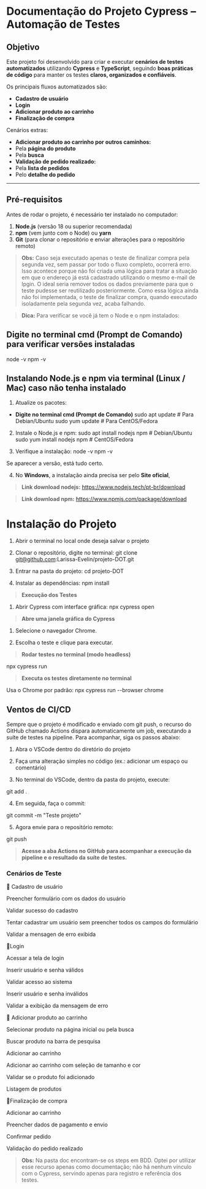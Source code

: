 #  Documentação do Projeto Cypress – Automação de Testes

##  Objetivo
Este projeto foi desenvolvido para criar e executar **cenários de testes automatizados** utilizando **Cypress** e **TypeScript**, seguindo **boas práticas de código** para manter os testes **claros, organizados e confiáveis**.

Os principais fluxos automatizados são:

-  **Cadastro de usuário**
-  **Login**
-  **Adicionar produto ao carrinho**
-  **Finalização de compra**

Cenários extras:

-  **Adicionar produto ao carrinho por outros caminhos:**
  - Pela **página do produto**
  - Pela **busca**
-  **Validação de pedido realizado:**
  - Pela **lista de pedidos**
  - Pelo **detalhe do pedido**

---

##  Pré-requisitos
Antes de rodar o projeto, é necessário ter instalado no computador:

1. **Node.js** (versão 18 ou superior recomendada)
2. **npm** (vem junto com o Node) ou **yarn**
3. **Git** (para clonar o repositório e enviar alterações para o repositório remoto)
> **Obs:** Caso seja executado apenas o teste de finalizar compra pela segunda vez, sem passar por todo o fluxo completo, ocorrerá erro.
Isso acontece porque não foi criada uma lógica para tratar a situação em que o endereço já está cadastrado utilizando o mesmo e-mail de lpgin.
O ideal seria remover todos os dados previamente para que o teste pudesse ser reutilizado posteriormente.
Como essa lógica ainda não foi implementada, o teste de finalizar compra, quando executado isoladamente pela segunda vez, acaba falhando.

> **Dica:** Para verificar se você já tem o Node e o npm instalados:

##  Digite no terminal cmd (Prompt de Comando) para verificar versões instaladas

node -v
npm -v

##  Instalando Node.js e npm via terminal (Linux / Mac) caso não tenha instalado

1. Atualize os pacotes:
- **Digite no terminal cmd (Prompt de Comando)**
sudo apt update        # Para Debian/Ubuntu
sudo yum update        # Para CentOS/Fedora

2. Instale o Node.js e npm:
sudo apt install nodejs npm        # Debian/Ubuntu
sudo yum install nodejs npm        # CentOS/Fedora

3. Verifique a instalação:
node -v
npm -v

Se aparecer a versão, está tudo certo.

4. No **Windows**, a instalação ainda precisa ser pelo **Site oficial**, 

> **Link download nodejs:** https://www.nodejs.tech/pt-br/download

> **Link download npm:** https://www.npmjs.com/package/download

# Instalação do Projeto

1. Abrir o terminal no local onde deseja salvar o projeto

2. Clonar o repositório, digite no terminal:
git clone git@github.com:Larissa-Evelin/projeto-DOT.git

3. Entrar na pasta do projeto:
cd projeto-DOT

4. Instalar as dependências:
npm install

> **Execução dos Testes**

1. Abrir Cypress com interface gráfica:
npx cypress open


> **Abre uma janela gráfica do Cypress**

1. Selecione o navegador Chrome.

2. Escolha o teste e clique para executar.

>  **Rodar testes no terminal (modo headless)**

npx cypress run

> **Executa os testes diretamente no terminal**

Usa o Chrome por padrão: npx cypress run --browser chrome

## Ventos de CI/CD

Sempre que o projeto é modificado e enviado com git push, o recurso do GitHub chamado Actions dispara automaticamente um job, executando a suíte de testes na pipeline.
Para acompanhar, siga os passos abaixo:

1. Abra o VSCode dentro do diretório do projeto

2. Faça uma alteração simples no código (ex.: adicionar um espaço ou comentário)

3. No terminal do VSCode, dentro da pasta do projeto, execute:

 git add .

4. Em seguida, faça o commit:

git commit -m "Teste projeto" 

5. Agora envie para o repositório remoto:

git push 

> **Acesse a aba Actions no GitHub para acompanhar a execução da pipeline e o resultado da suíte de testes.**

### Cenários de Teste

🔹 Cadastro de usuário

Preencher formulário com os dados do usuário

Validar sucesso do cadastro

Tentar cadastrar um usuário sem preencher todos os campos do formulário

Validar a mensagen de erro exibida

🔹Login

Acessar a tela de login

Inserir usuário e senha válidos

Validar acesso ao sistema

Inserir usuário e senha inválidos

Validar a exibição da mensagem de erro

🔹 Adicionar produto ao carrinho

Selecionar produto na página inicial ou pela busca

Buscar produto na barra de pesquisa

Adicionar ao carrinho

Adicionar ao carrinho com seleção de tamanho e cor

Validar se o produto foi adicionado

Listagem de produtos

🔹Finalização de compra

Adicionar ao carrinho

Preencher dados de pagamento e envio

Confirmar pedido

Validação do pedido realizado

> **Obs:** Na pasta doc encontram-se os steps em BDD. Optei por utilizar esse recurso apenas como documentação; não há nenhum vínculo com o Cypress, servindo apenas para registro e referência dos testes.